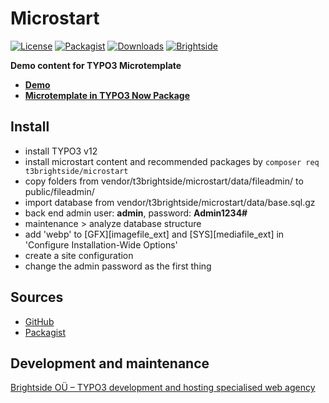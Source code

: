 # Microstart
[![License](https://poser.pugx.org/t3brightside/microstart/license)](LICENSE.txt)
[![Packagist](https://img.shields.io/packagist/v/t3brightside/microstart.svg?style=flat)](https://packagist.org/packages/t3brightside/microstart)
[![Downloads](https://poser.pugx.org/t3brightside/microstart/downloads)](https://packagist.org/packages/t3brightside/microstart)
[![Brightside](https://img.shields.io/badge/by-t3brightside.com-orange.svg?style=flat)](https://t3brightside.com)

**Demo content for TYPO3 Microtemplate**

- **[Demo](https://microtemplate.t3brightside.com)**
- **[Microtemplate in TYPO3 Now Package](https://t3brightside.com/typo3-now)**

## Install
- install TYPO3 v12
- install microstart content and recommended packages by `composer req t3brightside/microstart`
- copy folders from vendor/t3brightside/microstart/data/fileadmin/ to public/fileadmin/
- import database from vendor/t3brightside/microstart/data/base.sql.gz
- back end admin user: **admin**, password: **Admin1234#**
- maintenance > analyze database structure
- add 'webp' to [GFX][imagefile_ext] and [SYS][mediafile_ext] in 'Configure Installation-Wide Options'
- create a site configuration
- change the admin password as the first thing

## Sources
- [GitHub](https://github.com/t3brightside/microstart)
- [Packagist](https://packagist.org/packages/t3brightside/microstart)

## Development and maintenance
[Brightside OÜ – TYPO3 development and hosting specialised web agency](https://t3brightside.com/)
